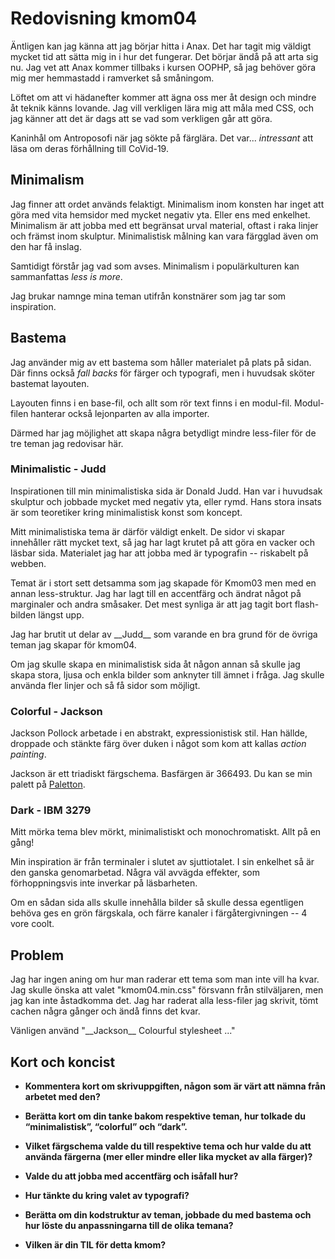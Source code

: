 ---
---
Redovisning kmom04
=========================

Äntligen kan jag känna att jag börjar hitta i Anax. Det har tagit mig väldigt mycket tid att sätta mig in i hur det fungerar. Det börjar ändå på att arta sig nu. Jag vet att Anax kommer tillbaks i kursen OOPHP, så jag behöver göra mig mer hemmastadd i ramverket så småningom.

Löftet om att vi hädanefter kommer att ägna oss mer åt design och mindre åt teknik känns lovande. Jag vill verkligen lära mig att måla med CSS, och jag känner att det är dags att se vad som verkligen går att göra.

Kaninhål om Antroposofi när jag sökte på färglära. Det var... *intressant* att läsa om deras förhållning till CoVid-19.

## Minimalism

Jag finner att ordet används felaktigt. Minimalism inom konsten har inget att göra med vita hemsidor med mycket negativ yta. Eller ens med enkelhet. Minimalism är att jobba med ett begränsat urval material, oftast i raka linjer och främst inom skulptur. Minimalistisk målning kan vara färgglad även om den har få inslag.

Samtidigt förstår jag vad som avses. Minimalism i populärkulturen kan sammanfattas _less is more_.

Jag brukar namnge mina teman utifrån konstnärer som jag tar som inspiration.

## Bastema

Jag använder mig av ett bastema som håller materialet på plats på sidan. Där finns också _fall backs_ för färger och typografi, men i huvudsak sköter bastemat layouten.

Layouten finns i en base-fil, och allt som rör text finns i en modul-fil. Modul-filen hanterar också lejonparten av alla importer.

Därmed har jag möjlighet att skapa några betydligt mindre less-filer för de tre teman jag redovisar här.

### Minimalistic - Judd

Inspirationen till min minimalistiska sida är Donald Judd. Han var i huvudsak skulptur och jobbade mycket med negativ yta, eller rymd. Hans stora insats är som teoretiker kring minimalistisk konst som koncept.

Mitt minimalistiska tema är därför väldigt enkelt. De sidor vi skapar innehåller rätt mycket text, så jag har lagt krutet på att göra en vacker och läsbar sida. Materialet jag har att jobba med är typografin -- riskabelt på webben.

Temat är i stort sett detsamma som jag skapade för Kmom03 men med en annan less-struktur. Jag har lagt till en accentfärg och ändrat något på marginaler och andra småsaker. Det mest synliga är att jag tagit bort flash-bilden längst upp.

Jag har brutit ut delar av \_\_Judd\_\_ som varande en bra grund för de övriga teman jag skapar för kmom04.

Om jag skulle skapa en minimalistisk sida åt någon annan så skulle jag skapa stora, ljusa och enkla bilder som anknyter till ämnet i fråga. Jag skulle använda fler linjer och så få sidor som möjligt.

### Colorful - Jackson

Jackson Pollock arbetade i en abstrakt, expressionistisk stil. Han hällde, droppade och stänkte färg över duken i något som kom att kallas _action painting_.

Jackson är ett triadiskt färgschema. Basfärgen är 366493. Du kan se min palett på [Paletton][1].

### Dark - IBM 3279

Mitt mörka tema blev mörkt, minimalistiskt och monochromatiskt. Allt på en gång!

Min inspiration är från terminaler i slutet av sjuttiotalet. I sin enkelhet så är den ganska genomarbetad. Några väl avvägda effekter, som förhoppningsvis inte inverkar på läsbarheten.

Om en sådan sida alls skulle innehålla bilder så skulle dessa egentligen behöva ges en grön färgskala, och färre kanaler i färgåtergivningen -- 4 vore coolt.

## Problem

Jag har ingen aning om hur man raderar ett tema som man inte vill ha kvar. Jag skulle önska att valet "kmom04.min.css" försvann från stilväljaren, men jag kan inte åstadkomma det. Jag har raderat alla less-filer jag skrivit, tömt cachen några gånger och ändå finns det kvar.

Vänligen använd "\_\_Jackson\_\_ Colourful stylesheet ..."

## Kort och koncist

* __Kommentera kort om skrivuppgiften, någon som är värt att nämna från arbetet med den?__

* __Berätta kort om din tanke bakom respektive teman, hur tolkade du “minimalistisk”, “colorful” och “dark”.__

* __Vilket färgschema valde du till respektive tema och hur valde du att använda färgerna (mer eller mindre eller lika mycket av alla färger)?__

* __Valde du att jobba med accentfärg och isåfall hur?__

* __Hur tänkte du kring valet av typografi?__

* __Berätta om din kodstruktur av teman, jobbade du med bastema och hur löste du anpassningarna till de olika temana?__

* __Vilken är din TIL för detta kmom?__

[1]: https://paletton.com/#uid=33A0u0klZspcsHlhMwcqMpktjjY
